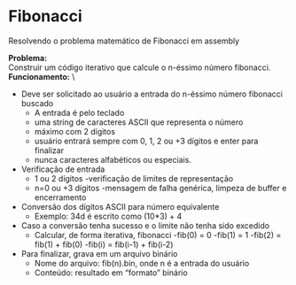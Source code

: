 # Fibonacci
Resolvendo o problema matemático de Fibonacci em assembly 

**Problema:** \
  Construir um código iterativo que calcule o n-éssimo número fibonacci.
**Funcionamento:** \
* Deve ser solicitado ao usuário a entrada do n-éssimo número fibonacci buscado
  - A entrada é pelo teclado
  - uma string de caracteres ASCII que representa o número
  - máximo com 2 dígitos
  - usuário entrará sempre com 0, 1, 2 ou +3 dígitos e enter para finalizar
  - nunca caracteres alfabéticos ou especiais.
* Verificação de entrada
  - 1 ou 2 dígitos
    -verificação de limites de representação
  - n=0 ou +3 dígitos
    -mensagem de falha genérica, limpeza de buffer e encerramento
* Conversão dos dígitos ASCII para número equivalente
  - Exemplo: 34d é escrito como (10*3) + 4
* Caso a conversão tenha sucesso e o limite não tenha sido excedido
  - Calcular, de forma iterativa, fibonacci
    -fib(0) = 0
    -fib(1) = 1
    -fib(2) = fib(1) + fib(0)
    -fib(i) = fib(i-1) + fib(i-2)
* Para finalizar, grava em um arquivo binário
  - Nome do arquivo: fib(n).bin, onde n é a entrada do usuário
  - Conteúdo: resultado em “formato” binário
